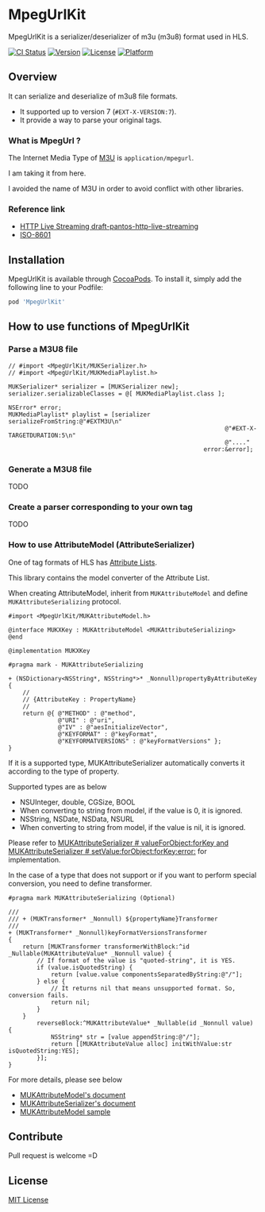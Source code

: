 MpegUrlKit
=======
MpegUrlKit is a serializer/deserializer of m3u (m3u8) format used in HLS.

[![CI Status](http://img.shields.io/travis/soranoba/MpegUrlKit.svg?style=flat)](https://travis-ci.org/soranoba/MpegUrlKit)
[![Version](https://img.shields.io/cocoapods/v/MpegUrlKit.svg?style=flat)](http://cocoapods.org/pods/MpegUrlKit)
[![License](https://img.shields.io/cocoapods/l/MpegUrlKit.svg?style=flat)](http://cocoapods.org/pods/MpegUrlKit)
[![Platform](https://img.shields.io/cocoapods/p/MpegUrlKit.svg?style=flat)](http://cocoapods.org/pods/MpegUrlKit)

## Overview

It can serialize and deserialize of m3u8 file formats.

- It supported up to version 7 (`#EXT-X-VERSION:7`).
- It provide a way to parse your original tags.

### What is MpegUrl ?

The Internet Media Type of [M3U](https://en.wikipedia.org/wiki/M3U) is `application/mpegurl`.

I am taking it from here.

I avoided the name of M3U in order to avoid conflict with other libraries.

### Reference link

- [HTTP Live Streaming draft-pantos-http-live-streaming](https://tools.ietf.org/html/draft-pantos-http-live-streaming-20)
- [ISO-8601](http://www.iso.org/iso/catalogue_detail?csnumber=40874)

## Installation

MpegUrlKit is available through [CocoaPods](http://cocoapods.org). To install
it, simply add the following line to your Podfile:

```ruby
pod 'MpegUrlKit'
```

## How to use functions of MpegUrlKit

### Parse a M3U8 file

```objc
// #import <MpegUrlKit/MUKSerializer.h>
// #import <MpegUrlKit/MUKMediaPlaylist.h>

MUKSerializer* serializer = [MUKSerializer new];
serializer.serializableClasses = @[ MUKMediaPlaylist.class ];

NSError* error;
MUKMediaPlaylist* playlist = [serializer serializeFromString:@"#EXTM3U\n"
                                                             @"#EXT-X-TARGETDURATION:5\n"
                                                             @"...."
                                                       error:&error];
```

### Generate a M3U8 file

TODO

### Create a parser corresponding to your own tag

TODO

### How to use AttributeModel (AttributeSerializer)

One of tag formats of HLS has [Attribute Lists](https://tools.ietf.org/html/draft-pantos-http-live-streaming-20#section-4.2).

This library contains the model converter of the Attribute List.

When creating AttributeModel, inherit from `MUKAttributeModel` and define `MUKAttributeSerializing` protocol.

```objc
#import <MpegUrlKit/MUKAttributeModel.h>

@interface MUKXKey : MUKAttributeModel <MUKAttributeSerializing>
@end
```

```objc
@implementation MUKXKey

#pragma mark - MUKAttributeSerializing

+ (NSDictionary<NSString*, NSString*>* _Nonnull)propertyByAttributeKey
{
    //
    // {AttributeKey : PropertyName}
    //
    return @{ @"METHOD" : @"method",
              @"URI" : @"uri",
              @"IV" : @"aesInitializeVector",
              @"KEYFORMAT" : @"keyFormat",
              @"KEYFORMATVERSIONS" : @"keyFormatVersions" };
}
```

If it is a supported type, MUKAttributeSerializer automatically converts it according to the type of property.

Supported types are as below
- NSUInteger, double, CGSize, BOOL
 - When converting to string from model, if the value is 0, it is ignored.
- NSString, NSDate, NSData, NSURL
 - When converting to string from model, if the value is nil, it is ignored.

Please refer to [MUKAttributeSerializer # valueForObject:forKey and MUKAttributeSerializer # setValue:forObject:forKey:error:](MpegUrlKit/Classes/AttributeSerializer/MUKAttributeSerializer.m) for implementation.

In the case of a type that does not support or if you want to perform special conversion, you need to define transformer.

```objc
#pragma mark MUKAttributeSerializing (Optional)

///
/// + (MUKTransformer* _Nonnull) ${propertyName}Transformer
///
+ (MUKTransformer* _Nonnull)keyFormatVersionsTransformer
{
    return [MUKTransformer transformerWithBlock:^id _Nullable(MUKAttributeValue* _Nonnull value) {
        // If format of the value is "quoted-string", it is YES.
        if (value.isQuotedString) {
            return [value.value componentsSeparatedByString:@"/"];
        } else {
            // It returns nil that means unsupported format. So, conversion fails.
            return nil;
        }
    }
        reverseBlock:^MUKAttributeValue* _Nullable(id _Nonnull value) {
            NSString* str = [value appendString:@"/"];
            return [[MUKAttributeValue alloc] initWithValue:str isQuotedString:YES];
        }];
}
```

For more details, please see below
- [MUKAttributeModel's document](MpegUrlKit/Classes/AttributeSerializer/MUKAttributeModel.h)
- [MUKAttributeSerializer's document](MpegUrlKit/Classes/AttributeSerializer/MUKAttributeSerializer.h)
- [MUKAttributeModel sample](MpegUrlKit/Classes/Models/Properties/MUKXKey.m)

## Contribute

Pull request is welcome =D

## License

[MIT License](LICENSE)
